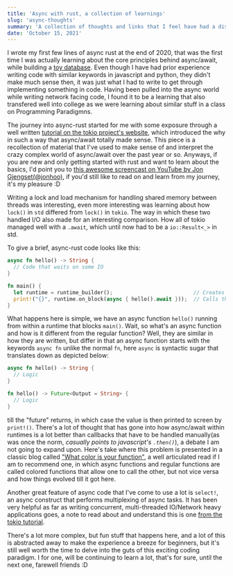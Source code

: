 ```yaml
---
title: 'Async with rust, a collection of learnings'
slug: 'async-thoughts'
summary: 'A collection of thoughts and links that I feel have had a disproportionate impact on my journey learning async-rust'
date: 'October 15, 2021'
---
```


I wrote my first few lines of async rust at the end of 2020, that was the first time I was actually learning about the core principles behind async/await, while building a [toy database](https://github.com/de-sh/kvdb/commit/30f428c5263f13f6ebc3b3303d636f0c3c178ee2). Even though I have had prior experience writing code with similar keywords in javascript and python, they didn't make much sense then, it was just what I had to write to get through implementing something in code. Having been pulled into the async world while writing network facing code, I found it to be a learning that also transfered well into college as we were learning about similar stuff in a class on Programming Paradigmns.

The journey into async-rust started for me with some exposure through a well written [tutorial on the tokio project's website](https://tokio.rs/tokio/tutorial), which introduced the why in such a way that async/await totally made sense. This piece is a recollection of material that I've used to make sense of and interpret the crazy complex world of async/await over the past year or so. Anyways, if you are new and only getting started with rust and want to learn about the basics, I'd point you to [this awesome screencast on YouTube by Jon Gjengset(@jonhoo)](https://www.youtube.com/watch?v=ThjvMReOXYM), if you'd still like to read on and learn from my journey, it's my pleasure :D

Writing a lock and load mechanism for handling shared memory between threads was interesting, even more interesting was learning about how `lock()` in `std` differed from `lock()` in `tokio`. The way in which these two handled I/O also made for an interesting comparison. How all of tokio managed well with a `.await`, which until now had to be a `io::Result<_>` in std.

To give a brief, async-rust code looks like this:
``` rust
async fn hello() -> String {
  // Code that waits on some IO
}

fn main() {
  let runtime = runtime_builder();                          // Creates a runtime for async operations
  print!("{}", runtime.on_block(async { hello().await }));  // Calls the function from within built runtime and blocks main() till it returns
}
```

What happens here is simple, we have an async function `hello()` running from within a runtime that blocks `main()`. Wait, so what's an async function and how is it different from the regular function? Well, they are similar in how they are written, but differ in that an async function starts with the keywords `async fn` unlike the normal `fn`, here `async` is syntactic sugar that translates down as depicted below:
```rust
async fn hello() -> String {
  // Logic
}
```
```rust
fn hello() -> Future<Output = String> {
  // Logic
}
```

till the "future" returns, in which case the value is then printed to screen by `print!()`. There's a lot of thought that has gone into how async/await within runtimes is a lot better than callbacks that have to be handled manually(as was once the norm, *casually points to javascript's `.then()`*), a debate I am not going to expand upon. Here's take where this problem is presented in a classic blog called ["What color is your function"](https://journal.stuffwithstuff.com/2015/02/01/what-color-is-your-function/), a well articulated read if I am to recommend one, in which async functions and regular functions are called colored functions that allow one to call the other, but not vice versa and how things evolved till it got here.

Another great feature of async code that I've come to use a lot is `select!`, an async construct that performs multiplexing of async tasks. It has been very helpful as far as writing concurrent, multi-threaded IO/Network heavy applications goes, a note to read about and understand this is one [from the tokio tutorial](https://tokio.rs/tokio/tutorial/select).

There's a lot more complex, but fun stuff that happens here, and a lot of this is abstracted away to make the experience a breeze for beginners, but it's still well worth the time to delve into the guts of this exciting coding paradigm. I for one, will be continuing to learn a lot, that's for sure, until the next one, farewell friends :D
